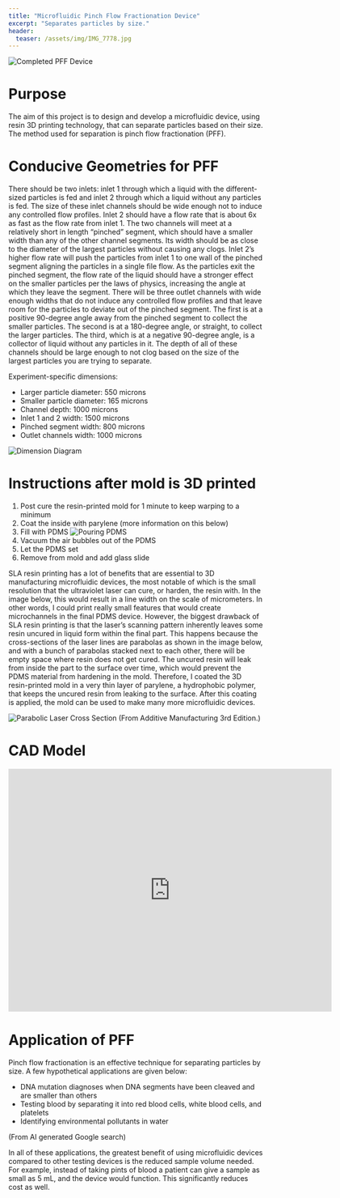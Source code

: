 ```yaml
---
title: "Microfluidic Pinch Flow Fractionation Device"
excerpt: "Separates particles by size."
header:
  teaser: /assets/img/IMG_7778.jpg
---
```

![Completed PFF Device](/assets/img/IMG_7778.jpg)   

# Purpose

The aim of this project is to design and develop a microfluidic device, using resin 3D printing technology, that can separate particles based on their size. The method used for separation is pinch flow fractionation (PFF).


# Conducive Geometries for PFF

There should be two inlets: inlet 1 through which a liquid with the different-sized particles is fed and inlet 2 through which a liquid without any particles is fed. The size of these inlet channels should be wide enough not to induce any controlled flow profiles. Inlet 2 should have a flow rate that is about 6x as fast as the flow rate from inlet 1. The two channels will meet at a relatively short in length “pinched” segment, which should have a smaller width than any of the other channel segments. Its width should be as close to the diameter of the largest particles without causing any clogs. Inlet 2’s higher flow rate will push the particles from inlet 1 to one wall of the pinched segment aligning the particles in a single file flow. As the particles exit the pinched segment, the flow rate of the liquid should have a stronger effect on the smaller particles per the laws of physics, increasing the angle at which they leave the segment. There will be three outlet channels with wide enough widths that do not induce any controlled flow profiles and that leave room for the particles to deviate out of the pinched segment. The first is at a positive 90-degree angle away from the pinched segment to collect the smaller particles. The second is at a 180-degree angle, or straight, to collect the larger particles. The third, which is at a negative 90-degree angle, is a collector of liquid without any particles in it. The depth of all of these channels should be large enough to not clog based on the size of the largest particles you are trying to separate.

Experiment-specific dimensions:
- Larger particle diameter: 550 microns
- Smaller particle diameter: 165 microns
- Channel depth: 1000 microns
- Inlet 1 and 2 width: 1500 microns
- Pinched segment width: 800 microns
- Outlet channels width: 1000 microns

![Dimension Diagram](/assets/img/Diagram.png)   

# Instructions after mold is 3D printed
1. Post cure the resin-printed mold for 1 minute to keep warping to a minimum
2. Coat the inside with parylene (more information on this below)
3. Fill with PDMS
![Pouring PDMS](/assets/img/IMG_7710.jpg)  
4. Vacuum the air bubbles out of the PDMS
5. Let the PDMS set
6. Remove from mold and add glass slide

SLA resin printing has a lot of benefits that are essential to 3D manufacturing microfluidic devices, the most notable of which is the small resolution that the ultraviolet laser can cure, or harden, the resin with. In the image below, this would result in a line width on the scale of micrometers. In other words, I could print really small features that would create microchannels in the final PDMS device. However, the biggest drawback of SLA resin printing is that the laser’s scanning pattern inherently leaves some resin uncured in liquid form within the final part. This happens because the cross-sections of the laser lines are parabolas as shown in the image below, and with a bunch of parabolas stacked next to each other, there will be empty space where resin does not get cured. The uncured resin will leak from inside the part to the surface over time, which would prevent the PDMS material from hardening in the mold. Therefore, I coated the 3D resin-printed mold in a very thin layer of parylene, a hydrophobic polymer, that keeps the uncured resin from leaking to the surface. After this coating is applied, the mold can be used to make many more microfluidic devices.

![Parabolic Laser Cross Section](/assets/img/DragonScale.png)
(From Additive Manufacturing 3rd Edition.)


# CAD Model
<iframe src="https://vanderbilt643.autodesk360.com/shares/public/SH286ddQT78850c0d8a4cecb590d706cc6f2?mode=embed" width="640" height="480" allowfullscreen="true" webkitallowfullscreen="true" mozallowfullscreen="true"  frameborder="0"></iframe>


# Application of PFF
Pinch flow fractionation is an effective technique for separating particles by size. A few hypothetical applications are given below:
- DNA mutation diagnoses when DNA segments have been cleaved and are smaller than others
- Testing blood by separating it into red blood cells, white blood cells, and platelets
- Identifying environmental pollutants in water

(From AI generated Google search)

In all of these applications, the greatest benefit of using microfluidic devices compared to other testing devices is the reduced sample volume needed. For example, instead of taking pints of blood a patient can give a sample as small as 5 mL, and the device would function. This significantly reduces cost as well.
